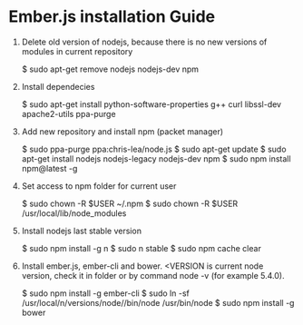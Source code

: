 # Ember.js installation Guide

1) Delete old version of nodejs, because there is no new versions of modules in current repository
     
    $ sudo apt-get remove nodejs nodejs-dev npm 
    
2) Install dependecies
     
    $ sudo apt-get install python-software-properties g++ curl libssl-dev apache2-utils ppa-purge
    
3) Add new repository and install npm (packet manager)
    
    $ sudo ppa-purge ppa:chris-lea/node.js
    $ sudo apt-get update
    $ sudo apt-get install nodejs nodejs-legacy nodejs-dev npm
    $ sudo npm install npm@latest -g
    
4) Set access to npm folder for current user
    
    $ sudo chown -R $USER ~/.npm
    $ sudo chown -R $USER /usr/local/lib/node_modules
    
5) Install nodejs last stable version
    
    $ sudo npm install -g n
    $ sudo n stable
    $ sudo npm cache clear    
    
6) Install ember.js, ember-cli and bower.
<VERSION is current node version, check it in folder or by command node -v (for example 5.4.0).
     
    $ sudo npm install -g ember-cli
    $ sudo ln -sf /usr/local/n/versions/node/<VERSION>/bin/node /usr/bin/node
    $ sudo npm install -g bower
